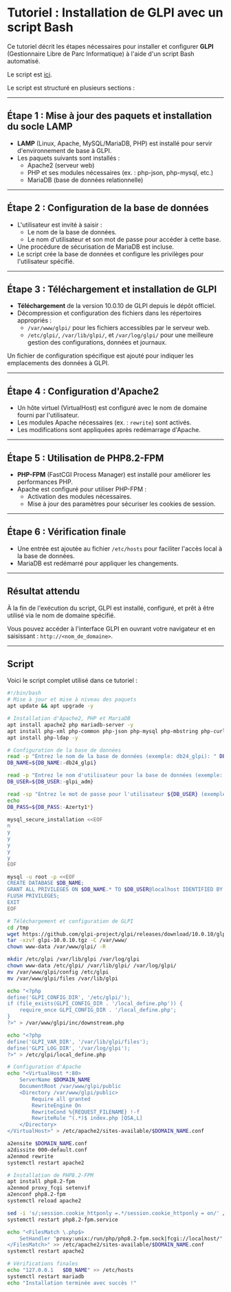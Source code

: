 # Tutoriel : Installation de GLPI avec un script Bash

Ce tutoriel décrit les étapes nécessaires pour installer et configurer **GLPI** (Gestionnaire Libre de Parc Informatique) à l'aide d'un script Bash automatisé.

Le script est [ici](S03\script_GLPI\script_glpi.sh).

Le script est structuré en plusieurs sections :

---

## Étape 1 : Mise à jour des paquets et installation du socle LAMP

- **LAMP** (Linux, Apache, MySQL/MariaDB, PHP) est installé pour servir d'environnement de base à GLPI.
- Les paquets suivants sont installés : 
  - Apache2 (serveur web)
  - PHP et ses modules nécessaires (ex. : php-json, php-mysql, etc.)
  - MariaDB (base de données relationnelle)

---

## Étape 2 : Configuration de la base de données

- L'utilisateur est invité à saisir :
  - Le nom de la base de données.
  - Le nom d'utilisateur et son mot de passe pour accéder à cette base.
- Une procédure de sécurisation de MariaDB est incluse.
- Le script crée la base de données et configure les privilèges pour l'utilisateur spécifié.

---

## Étape 3 : Téléchargement et installation de GLPI

- **Téléchargement** de la version 10.0.10 de GLPI depuis le dépôt officiel.
- Décompression et configuration des fichiers dans les répertoires appropriés :
  - `/var/www/glpi/` pour les fichiers accessibles par le serveur web.
  - `/etc/glpi/`, `/var/lib/glpi/`, et `/var/log/glpi/` pour une meilleure gestion des configurations, données et journaux.

Un fichier de configuration spécifique est ajouté pour indiquer les emplacements des données à GLPI.

---

## Étape 4 : Configuration d'Apache2

- Un hôte virtuel (VirtualHost) est configuré avec le nom de domaine fourni par l'utilisateur.
- Les modules Apache nécessaires (ex. : `rewrite`) sont activés.
- Les modifications sont appliquées après redémarrage d'Apache.

---

## Étape 5 : Utilisation de PHP8.2-FPM

- **PHP-FPM** (FastCGI Process Manager) est installé pour améliorer les performances PHP.
- Apache est configuré pour utiliser PHP-FPM :
  - Activation des modules nécessaires.
  - Mise à jour des paramètres pour sécuriser les cookies de session.

---

## Étape 6 : Vérification finale

- Une entrée est ajoutée au fichier `/etc/hosts` pour faciliter l'accès local à la base de données.
- MariaDB est redémarré pour appliquer les changements.

---

## Résultat attendu

À la fin de l'exécution du script, GLPI est installé, configuré, et prêt à être utilisé via le nom de domaine spécifié.

Vous pouvez accéder à l'interface GLPI en ouvrant votre navigateur et en saisissant : `http://<nom_de_domaine>`.

---

## Script

Voici le script complet utilisé dans ce tutoriel :

```bash
#!/bin/bash
# Mise à jour et mise à niveau des paquets
apt update && apt upgrade -y

# Installation d'Apache2, PHP et MariaDB
apt install apache2 php mariadb-server -y
apt install php-xml php-common php-json php-mysql php-mbstring php-curl php-gd php-intl php-zip php-bz2 php-imap php-apcu -y
apt install php-ldap -y

# Configuration de la base de données
read -p "Entrez le nom de la base de données (exemple: db24_glpi): " DB_NAME
DB_NAME=${DB_NAME:-db24_glpi}

read -p "Entrez le nom d'utilisateur pour la base de données (exemple: glpi_adm): " DB_USER
DB_USER=${DB_USER:-glpi_adm}

read -sp "Entrez le mot de passe pour l'utilisateur ${DB_USER} (exemple: Azerty1*): " DB_PASS
echo
DB_PASS=${DB_PASS:-Azerty1*}

mysql_secure_installation <<EOF
n
y
y
y
y
y
EOF

mysql -u root -p <<EOF
CREATE DATABASE $DB_NAME;
GRANT ALL PRIVILEGES ON $DB_NAME.* TO $DB_USER@localhost IDENTIFIED BY "$DB_PASS";
FLUSH PRIVILEGES;
EXIT
EOF

# Téléchargement et configuration de GLPI
cd /tmp
wget https://github.com/glpi-project/glpi/releases/download/10.0.10/glpi-10.0.10.tgz
tar -xzvf glpi-10.0.10.tgz -C /var/www/
chown www-data /var/www/glpi/ -R

mkdir /etc/glpi /var/lib/glpi /var/log/glpi
chown www-data /etc/glpi/ /var/lib/glpi/ /var/log/glpi/
mv /var/www/glpi/config /etc/glpi
mv /var/www/glpi/files /var/lib/glpi

echo "<?php
define('GLPI_CONFIG_DIR', '/etc/glpi/');
if (file_exists(GLPI_CONFIG_DIR . '/local_define.php')) {
    require_once GLPI_CONFIG_DIR . '/local_define.php';
}
?>" > /var/www/glpi/inc/downstream.php

echo "<?php
define('GLPI_VAR_DIR', '/var/lib/glpi/files');
define('GLPI_LOG_DIR', '/var/log/glpi');
?>" > /etc/glpi/local_define.php

# Configuration d'Apache
echo "<VirtualHost *:80>
    ServerName $DOMAIN_NAME
    DocumentRoot /var/www/glpi/public
    <Directory /var/www/glpi/public>
        Require all granted
        RewriteEngine On
        RewriteCond %{REQUEST_FILENAME} !-f
        RewriteRule ^(.*)$ index.php [QSA,L]
    </Directory>
</VirtualHost>" > /etc/apache2/sites-available/$DOMAIN_NAME.conf

a2ensite $DOMAIN_NAME.conf
a2dissite 000-default.conf
a2enmod rewrite
systemctl restart apache2

# Installation de PHP8.2-FPM
apt install php8.2-fpm
a2enmod proxy_fcgi setenvif
a2enconf php8.2-fpm
systemctl reload apache2

sed -i 's/;session.cookie_httponly =.*/session.cookie_httponly = on/' /etc/php/8.2/fpm/php.ini
systemctl restart php8.2-fpm.service

echo "<FilesMatch \.php$>
    SetHandler "proxy:unix:/run/php/php8.2-fpm.sock|fcgi://localhost/"
</FilesMatch>" >> /etc/apache2/sites-available/$DOMAIN_NAME.conf
systemctl restart apache2

# Vérifications finales
echo "127.0.0.1   $DB_NAME" >> /etc/hosts
systemctl restart mariadb
echo "Installation terminée avec succès !"
```